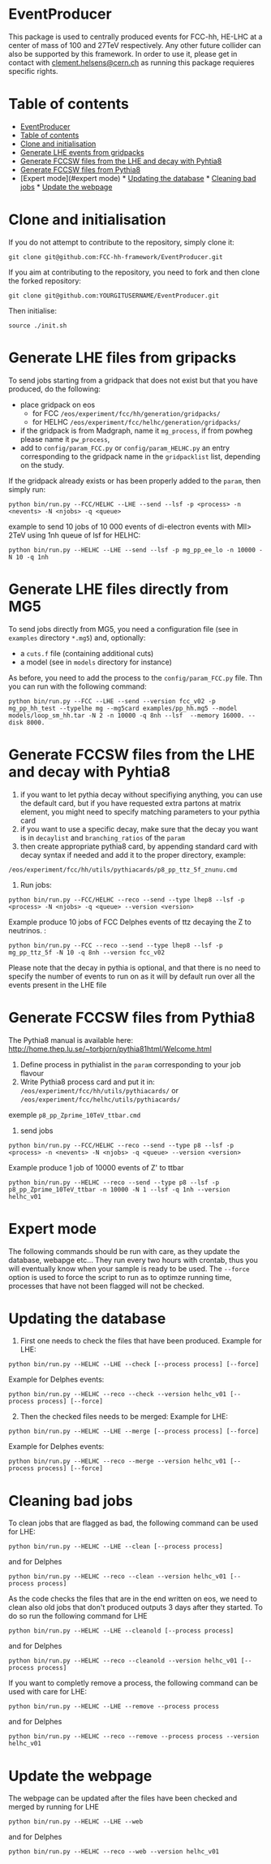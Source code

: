 EventProducer
=============

This package is used to centrally produced events for FCC-hh, HE-LHC at a center of mass of 100 and 27TeV respectively. Any other future collider can also be supported by this framework. 
In order to use it, please get in contact with clement.helsens@cern.ch as running this package requieres specific rights.


Table of contents
=================
  * [EventProducer](#eventproducer)
  * [Table of contents](#table-of-contents)
  * [Clone and initialisation](#clone-and-initilisation)
  * [Generate LHE events from gridpacks](#generate-lhe-events-from-gridpacks)
  * [Generate FCCSW files from the LHE and decay with Pyhtia8](#generate-fccsw-files-from-the-lhe-and-decay-with-pyhtia8)
  * [Generate FCCSW files from Pythia8](#generate-fccsw-files-from-pythia8)
  * [Expert mode](#expert mode)
        * [Updating the database](#updating-the-database)
        * [Cleaning bad jobs](#cleaning-bad-jobs)
        * [Update the webpage](#update-the-webpage)

Clone and initialisation
========================

If you do not attempt to contribute to the repository, simply clone it:
```
git clone git@github.com:FCC-hh-framework/EventProducer.git
```

If you aim at contributing to the repository, you need to fork and then clone the forked repository:
```
git clone git@github.com:YOURGITUSERNAME/EventProducer.git
```

Then initialise:
```
source ./init.sh
```
Generate LHE files from gripacks
================================

To send jobs starting from a gridpack that does not exist but that you have produced, do the following:
   - place gridpack on eos 
     - for FCC ```/eos/experiment/fcc/hh/generation/gridpacks/```
     - for HELHC ```/eos/experiment/fcc/helhc/generation/gridpacks/```
   - if the gridpack is from Madgraph, name it ```mg_process```, if from powheg please name it ```pw_process```,
   - add to ```config/param_FCC.py``` or ```config/param_HELHC.py``` an entry corresponding to the gridpack name in the ```gridpacklist``` list, depending on the study.

If the gridpack already exists or has been properly added to the ```param```, then simply run:

```
python bin/run.py --FCC/HELHC --LHE --send --lsf -p <process> -n <nevents> -N <njobs> -q <queue>
```

example to send 10 jobs of 10 000 events of di-electron events with Mll> 2TeV using 1nh queue of lsf for HELHC:

```
python bin/run.py --HELHC --LHE --send --lsf -p mg_pp_ee_lo -n 10000 -N 10 -q 1nh
```


Generate LHE files directly from MG5 
=====================================

To send jobs directly from MG5, you need a configuration file (see in ```examples``` directory ```*.mg5```) and, optionally:
   - a ```cuts.f``` file (containing additional cuts)
   - a model (see in ```models``` directory for instance)

As before, you need to add the process to the ```config/param_FCC.py``` file. Thn you can run with the following command:

```
python bin/run.py --FCC --LHE --send --version fcc_v02 -p mg_pp_hh_test --typelhe mg --mg5card examples/pp_hh.mg5 --model models/loop_sm_hh.tar -N 2 -n 10000 -q 8nh --lsf  --memory 16000. --disk 8000.
```




Generate FCCSW files from the LHE and decay with Pyhtia8
========================================================

1. if you want to let pythia decay without specifiying anything, you can use the default card, but if you have requested extra partons at matrix element, you might need to specify matching parameters to your pythia card
1. if you want to use a specific decay, make sure that the decay you want is in ```decaylist``` and ```branching_ratios``` of the ```param```
1. then create appropriate pythia8 card, by appending standard card with decay syntax if needed and add it to the proper directory, example:
```
/eos/experiment/fcc/hh/utils/pythiacards/p8_pp_ttz_5f_znunu.cmd
```

1. Run jobs:

```
python bin/run.py --FCC/HELHC --reco --send --type lhep8 --lsf -p <process> -N <njobs> -q <queue> --version <version>
```

Example produce 10 jobs of FCC Delphes events of ttz decaying the Z to neutrinos. :

```
python bin/run.py --FCC --reco --send --type lhep8 --lsf -p mg_pp_ttz_5f -N 10 -q 8nh --version fcc_v02
``` 

Please note that the decay in pythia is optional, and that there is no need to specify the number of events to run on as it will by default run over all the events present in the LHE file

Generate FCCSW files from Pythia8
=================================

The Pythia8 manual is available here: http://home.thep.lu.se/~torbjorn/pythia81html/Welcome.html

1. Define process in pythialist in the ```param``` corresponding to your job flavour
1. Write Pythia8 process card and put it in: ```/eos/experiment/fcc/hh/utils/pythiacards/``` or ```/eos/experiment/fcc/helhc/utils/pythiacards/```

exemple ```p8_pp_Zprime_10TeV_ttbar.cmd```

1. send jobs

```
python bin/run.py --FCC/HELHC --reco --send --type p8 --lsf -p <process> -n <nevents> -N <njobs> -q <queue> --version <version>
```
Example produce 1 job of 10000 events of Z' to ttbar

```
python bin/run.py --HELHC --reco --send --type p8 --lsf -p p8_pp_Zprime_10TeV_ttbar -n 10000 -N 1 --lsf -q 1nh --version helhc_v01
```

Expert mode
===========
The following commands should be run with care, as they update the database, webapge etc...
They run every two hours with crontab, thus you will eventually know when your sample is ready to be used.
The ```--force``` option is used to force the script to run as to optimze running time, processes that have not been flagged will not be checked.

Updating the database
==========================

1) First one needs to check the files that have been produced. 
Example for LHE:
```
python bin/run.py --HELHC --LHE --check [--process process] [--force]
```

Example for Delphes events:
```
python bin/run.py --HELHC --reco --check --version helhc_v01 [--process process] [--force]
```

2) Then the checked files needs to be merged:
Example for LHE:
```
python bin/run.py --HELHC --LHE --merge [--process process] [--force]
```

Example for Delphes events:
```
python bin/run.py --HELHC --reco --merge --version helhc_v01 [--process process] [--force]
```

Cleaning bad jobs
=================
To clean jobs that are flagged as bad, the following command can be used for LHE:
```
python bin/run.py --HELHC --LHE --clean [--process process]
```

and for Delphes
```
python bin/run.py --HELHC --reco --clean --version helhc_v01 [--process process]
```

As the code checks the files that are in the end written on eos, we need to clean also old jobs that don't produced outputs 3 days after they started.
To do so run the following command for LHE
```
python bin/run.py --HELHC --LHE --cleanold [--process process]
```

and for Delphes
```
python bin/run.py --HELHC --reco --cleanold --version helhc_v01 [--process process]
```

If you want to completly remove a process, the following command can be used with care for LHE:

```
python bin/run.py --HELHC --LHE --remove --process process 
```

and for Delphes
```
python bin/run.py --HELHC --reco --remove --process process --version helhc_v01
```


Update the webpage
==================

The webpage can be updated after the files have been checked and merged by running for LHE
```
python bin/run.py --HELHC --LHE --web
```

and for Delphes
```
python bin/run.py --HELHC --reco --web --version helhc_v01
```
